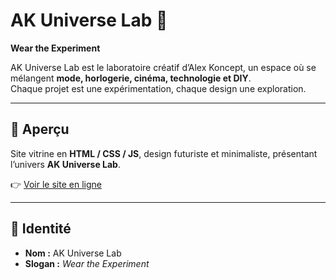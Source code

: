# AK Universe Lab 🌌

**Wear the Experiment**

AK Universe Lab est le laboratoire créatif d’Alex Koncept, un espace où se mélangent **mode, horlogerie, cinéma, technologie et DIY**.  
Chaque projet est une expérimentation, chaque design une exploration.  

---

## 🚀 Aperçu
Site vitrine en **HTML / CSS / JS**, design futuriste et minimaliste, présentant l’univers **AK Universe Lab**.    

👉 [Voir le site en ligne](https://alexkoncept.github.io/ak-universe-lab/) 

---

## 🎨 Identité
- **Nom :** AK Universe Lab  
- **Slogan :** *Wear the Experiment*  

